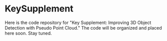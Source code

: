 # KeySupplement
Here is the code repository for "Key Supplement: Improving 3D Object Detection with Pseudo Point Cloud." The code will be organized and placed here soon. Stay tuned.
